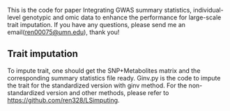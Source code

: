 This is the code for paper Integrating GWAS summary statistics, individual-level genotypic and omic data to enhance the performance for large-scale trait imputation.
If you have any questions, please send me an email(ren00075@umn.edu), thank you!

## Trait imputation
To impute trait, one should get the SNP+Metabolites matrix and the corresponding summary statistics file ready. Ginv.py is the code to impute the
trait for the standardized version with ginv method. For the non-standardized version and other methods, please refer to https://github.com/ren328/LSimputing.
